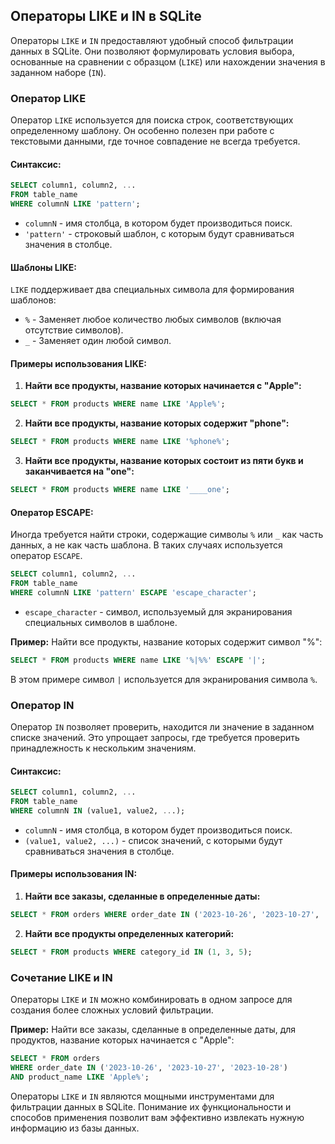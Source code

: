 ## Операторы LIKE и IN в SQLite

Операторы `LIKE` и `IN` предоставляют удобный способ фильтрации данных в SQLite. Они позволяют формулировать условия выбора, основанные на сравнении с образцом (`LIKE`) или нахождении значения в заданном наборе (`IN`).

### Оператор LIKE

Оператор `LIKE` используется для поиска строк, соответствующих определенному шаблону. Он особенно полезен при работе с текстовыми данными, где точное совпадение не всегда требуется.

#### Синтаксис:

```sql
SELECT column1, column2, ...
FROM table_name
WHERE columnN LIKE 'pattern';
```

- `columnN` - имя столбца, в котором будет производиться поиск.
- `'pattern'` - строковый шаблон, с которым будут сравниваться значения в столбце.

#### Шаблоны LIKE:

`LIKE` поддерживает два специальных символа для формирования шаблонов:

- `%` - Заменяет любое количество любых символов (включая отсутствие символов).
- `_` - Заменяет один любой символ.

#### Примеры использования LIKE:

1. **Найти все продукты, название которых начинается с "Apple":**

```sql
SELECT * FROM products WHERE name LIKE 'Apple%';
```

2. **Найти все продукты, название которых содержит "phone":**

```sql
SELECT * FROM products WHERE name LIKE '%phone%';
```

3. **Найти все продукты, название которых состоит из пяти букв и заканчивается на "one":**

```sql
SELECT * FROM products WHERE name LIKE '____one';
```

#### Оператор ESCAPE:

Иногда требуется найти строки, содержащие символы `%` или `_` как часть данных, а не как часть шаблона. В таких случаях используется оператор `ESCAPE`.  

```sql
SELECT column1, column2, ...
FROM table_name
WHERE columnN LIKE 'pattern' ESCAPE 'escape_character';
```

- `escape_character` - символ, используемый для экранирования специальных символов в шаблоне.

**Пример:** Найти все продукты, название которых содержит символ "%":

```sql
SELECT * FROM products WHERE name LIKE '%|%%' ESCAPE '|';
```

В этом примере символ `|` используется для экранирования символа `%`.

### Оператор IN

Оператор `IN` позволяет проверить, находится ли значение в заданном списке значений. Это упрощает запросы, где требуется проверить принадлежность к нескольким значениям.

#### Синтаксис:

```sql
SELECT column1, column2, ...
FROM table_name
WHERE columnN IN (value1, value2, ...);
```

- `columnN` - имя столбца, в котором будет производиться поиск.
- `(value1, value2, ...)` - список значений, с которыми будут сравниваться значения в столбце.

#### Примеры использования IN:

1. **Найти все заказы, сделанные в определенные даты:**

```sql
SELECT * FROM orders WHERE order_date IN ('2023-10-26', '2023-10-27', '2023-10-28');
```

2. **Найти все продукты определенных категорий:**

```sql
SELECT * FROM products WHERE category_id IN (1, 3, 5);
```

### Сочетание LIKE и IN

Операторы `LIKE` и `IN` можно комбинировать в одном запросе для создания более сложных условий фильтрации.

**Пример:** Найти все заказы, сделанные в определенные даты, для продуктов, название которых начинается с "Apple":

```sql
SELECT * FROM orders
WHERE order_date IN ('2023-10-26', '2023-10-27', '2023-10-28')
AND product_name LIKE 'Apple%';
```

Операторы `LIKE` и `IN` являются мощными инструментами для фильтрации данных в SQLite. Понимание их функциональности и способов применения позволит вам эффективно извлекать нужную информацию из базы данных.
